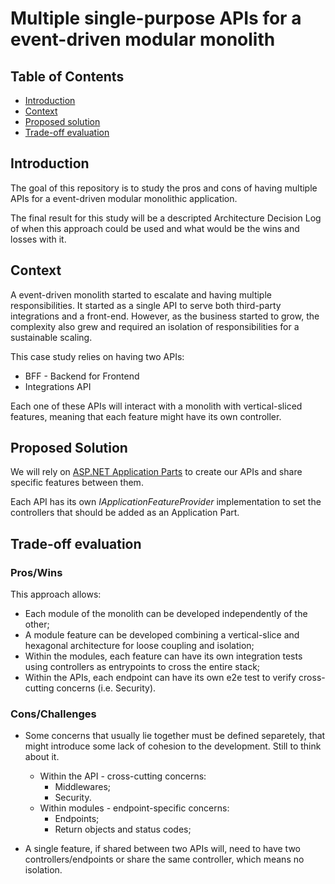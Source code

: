 # Multiple single-purpose APIs for a event-driven modular monolith

## Table of Contents

* [Introduction](#introduction)
* [Context](#context)
* [Proposed solution](#proposed-solution)
* [Trade-off evaluation](#trade-off-evaluation)

## Introduction

The goal of this repository is to study the pros and cons of having multiple APIs for a event-driven modular monolithic application.

The final result for this study will be a descripted Architecture Decision Log of when this approach could be used and what would be the wins and losses with it. 

## Context

A event-driven monolith started to escalate and having multiple responsibilities. It started as a single API to serve both third-party integrations and a front-end. However, as the business started to grow, the complexity also grew and required an isolation of responsibilities for a sustainable scaling.

This case study relies on having two APIs:
* BFF - Backend for Frontend
* Integrations API

Each one of these APIs will interact with a monolith with vertical-sliced features, meaning that each feature might have its own controller.

## Proposed Solution

We will rely on [ASP.NET Application Parts](https://docs.microsoft.com/en-us/aspnet/core/mvc/advanced/app-parts?view=aspnetcore-5.0) to create our APIs and share specific features between them.

Each API has its own *IApplicationFeatureProvider* implementation to set the controllers that should be added as an Application Part.

## Trade-off evaluation

### Pros/Wins

This approach allows:

* Each module of the monolith can be developed independently of the other;
* A module feature can be developed combining a vertical-slice and hexagonal architecture for loose coupling and isolation;
* Within the modules, each feature can have its own integration tests using controllers as entrypoints to cross the entire stack;
* Within the APIs, each endpoint can have its own e2e test to verify cross-cutting concerns (i.e. Security).

### Cons/Challenges

* Some concerns that usually lie together must be defined separetely, that might introduce some lack of cohesion to the development. Still to think about it.
	* Within the API - cross-cutting concerns:
		* Middlewares;
		* Security.
	* Within modules - endpoint-specific concerns:
		* Endpoints;
		* Return objects and status codes;

* A single feature, if shared between two APIs will, need to have two controllers/endpoints or share the same controller, which means no isolation.

